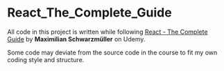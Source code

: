 # React_The_Complete_Guide
All code in this project is written while following [React - The Complete Guide](https://www.udemy.com/react-the-complete-guide-incl-redux/) 
by **Maximilian Schwarzmüller** on Udemy.

Some code may deviate from the source code in the course to fit my own coding style and structure.
